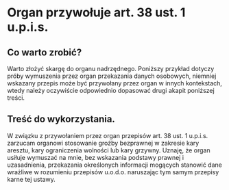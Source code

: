 # Organ przywołuje art. 38 ust. 1 u.p.i.s.

## Co warto zrobić?
Warto złożyć skargę do organu nadrzędnego. Poniższy przykład dotyczy próby wymuszenia przez organ przekazania danych osobowych, niemniej wskazany przepis może być przywołany przez organ w innych kontekstach, wtedy należy oczywiście odpowiednio dopasować drugi akapit poniższej treści.  

## Treść do wykorzystania.
W związku z przywołaniem przez organ przepisów art. 38 ust. 1 u.p.i.s. zarzucam organowi stosowanie groźby bezprawnej w zakresie kary aresztu, kary ograniczenia wolności lub kary grzywny.
Uznaję, że organ usiłuje wymuszać na mnie, bez wskazania podstawy prawnej i uzasadnienia, przekazania określonych informacji mogących stanowić dane wrażliwe w rozumieniu przepisów u.o.d.o. naruszając tym samym przepisy karne tej ustawy. 
